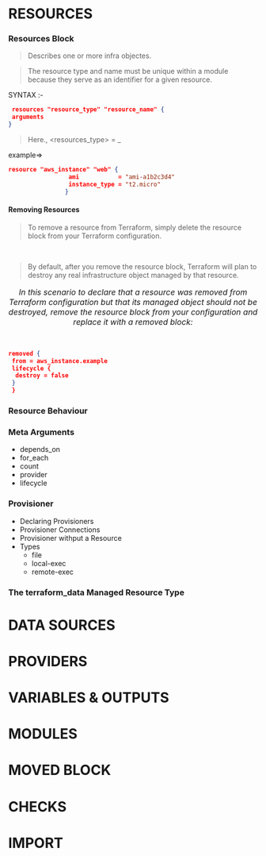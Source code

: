 # RESOURCES

### Resources Block
> Describes one or more infra objectes.

>  The resource type and name must be unique within a module because they serve as an identifier for a given resource.

SYNTAX :-

```json
 resources "resource_type" "resource_name" {
 arguments
}
```
>Here., <resources_type> =  <provider>_<type>

example=>

```json
resource "aws_instance" "web" {
                 ami           = "ami-a1b2c3d4"
                 instance_type = "t2.micro"
                }
```
    
#### Removing Resources
> To remove a resource from Terraform, simply delete the resource block from your Terraform configuration.
 <br>
 
>By default, after you remove the resource block, Terraform will plan to destroy any real infrastructure object managed by that resource.

<p align="center" style="font-size:16px;">
  <em>In this scenario to declare that a resource was removed from Terraform configuration but that its managed object should not be destroyed, remove the resource block from your configuration and replace it with a removed block:</em>
</p>
<br>
    

```json
removed {
 from = aws_instance.example
 lifecycle {
  destroy = false
 }
 }
```









### Resource Behaviour



### Meta Arguments
* depends_on
* for_each
* count
* provider
* lifecycle
### Provisioner
* Declaring Provisioners
* Provisioner Connections
* Provisioner withput a Resource
* Types
    + file
    + local-exec
    + remote-exec

























### The terraform_data Managed Resource Type


# DATA SOURCES

# PROVIDERS

# VARIABLES & OUTPUTS

# MODULES

# MOVED BLOCK

# CHECKS

# IMPORT
